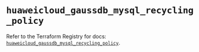 # `huaweicloud_gaussdb_mysql_recycling_policy`

Refer to the Terraform Registry for docs: [`huaweicloud_gaussdb_mysql_recycling_policy`](https://registry.terraform.io/providers/huaweicloud/huaweicloud/1.71.1/docs/resources/gaussdb_mysql_recycling_policy).
